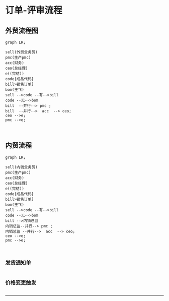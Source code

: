 # 订单-评审流程




## 外贸流程图


```mermaid
graph LR;

sell(外贸业务员)
pmc(生产pmc)
acc(财务)
ceo(总经理)
e((完结))
code{成品代码}
bill>销售订单]
bom(王飞)
sell -->code --有-->bill
code --无-->bom
bill  --并行--> pmc ;
bill  --并行-->  acc  --> ceo;
ceo -->e;
pmc -->e;

 
```

## 内贸流程

```mermaid
graph LR;

sell(内销业务员)
pmc(生产pmc)
acc(财务)
ceo(总经理)
e((完结))
code{成品代码}
bill>销售订单]
bom(王飞)
sell -->code --有-->bill
code --无-->bom
bill -->内销总监
内销总监--并行--> pmc ;
内销总监 --并行-->  acc  --> ceo;
ceo -->e;
pmc -->e;

 
```

 ### 发货通知单

```

```



### 价格变更触发

```

```



------------------

<script type="text/javascript" src="https://cdnjs.cloudflare.com/ajax/libs/mermaid/9.4.3/mermaid.min.js"></script>
<script>
console.log('显示图表') 
mermaid.init({ noteMargin: 10 }, '.language-mermaid');
</script>
 

 
